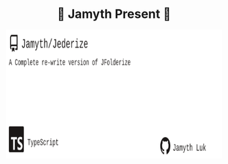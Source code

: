 <!-- built at 5/3/2025, 11:16:12 PM -->
<h1 align="center">
🎉 Jamyth Present 🎉
</h1>
<p align="center">
    <a href="https://github.com/Jamyth/Jederize">
        <img width="1000" height="300" src="./readme.svg" />
    </a>
</p>